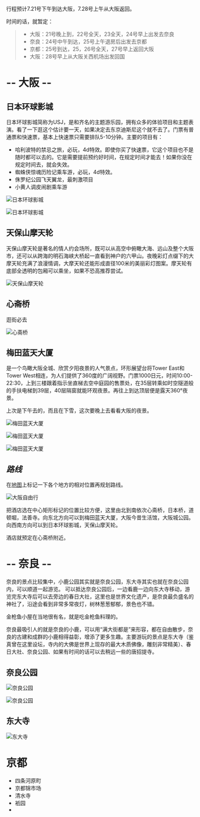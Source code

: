 行程预计7.21号下午到达大阪，7.28号上午从大阪返回。

时间的话，就暂定：
> * 大阪：21号晚上到，22号全天，23全天，24号早上出发去奈良
> * 奈良：24号中午到达，25号上午退房后出发去京都
> * 京都：25号到达，25，26号全天，27号早上返回大阪
> * 大阪：28号早上从大阪关西机场出发回国

# -- 大阪 --
## 日本环球影城
日本环球影城简称为USJ，是和齐名的主题游乐园，拥有众多的体验项目和主题表演。看了一下逛这个估计要一天，如果决定去东京迪斯尼这个就不去了。门票有普通票和快速票，基本上快速票只需要排队5-10分钟。主要的项目有：
* 哈利波特的禁忌之旅，必玩，4d特效。即使你买了快速票，它这个项目也不是随时都可以去的。它是需要提前预约好时间，在规定时间才能去！如果你没在规定时间去，就会失效。
* 蜘蛛侠惊魂历险记乘车游，必玩，4d特效。
* 侏罗纪公园飞天翼龙，最刺激项目
* 小黄人调皮闹剧乘车游

![日本环球影城](https://raw.githubusercontent.com/yuqisun/notes/master/travel/images/20180120/8.jpeg)

![日本环球影城](https://raw.githubusercontent.com/yuqisun/notes/master/travel/images/20180120/9.jpeg)

## 天保山摩天轮
天保山摩天轮是著名的情人约会场所，既可以从高空中俯瞰大海、远山及整个大阪市，还可以从跨海的明石海峡大桥起一直看到神户的六甲山。夜晚彩灯点缀下的大摩天轮充满了浪漫情调，大摩天轮还能形成直径100米的美丽彩灯图案。摩天轮有底部全透明的包厢可以乘坐，如果不恐高推荐尝试。

![天保山摩天轮](https://raw.githubusercontent.com/yuqisun/notes/master/travel/images/20180120/14.jpeg)

## 心斋桥
逛街必去

![心斋桥](https://raw.githubusercontent.com/yuqisun/notes/master/travel/images/20180120/6.jpeg)

## 梅田蓝天大厦
是一个鸟瞰大阪全城、欣赏夕阳夜景的人气景点，环形展望台将Tower East和Tower West相连，为人们提供了360度的广阔视野。门票1000日元，时间10:00-22:30，上到三楼跟着指示坐直梯去空中庭园的售票处，在35层转乘如时空隧道般的手扶电梯到39层，40层隔窗就能环观夜景。再往上到达顶层便是露天360°夜景。

上次是下午去的，而且在下雪，这次要晚上去看看大阪的夜景。

![梅田蓝天大厦](https://raw.githubusercontent.com/yuqisun/notes/master/travel/images/20180120/10.jpeg)

![梅田蓝天大厦](https://raw.githubusercontent.com/yuqisun/notes/master/travel/images/20180120/11.jpeg)

![梅田蓝天大厦](https://raw.githubusercontent.com/yuqisun/notes/master/travel/images/20180120/12.jpeg)

## *路线*
在[地图](https://drive.google.com/open?id=17ex1XdYRmYgZutplndWgJ9WbYWJkXQDx&usp=sharing)上标记一下各个地方的相对位置再规划路线。

![大阪自由行](https://raw.githubusercontent.com/yuqisun/notes/master/travel/images/20180120/15.png)

把酒店选在中心矩形标记的位置比较方便，这里由北到南依次心斋桥，日本桥，道顿堀，法善寺。向东北方向可以到梅田蓝天大厦，大阪今昔生活馆，大阪城公园。向西南方向可以到日本环球影城，天保山摩天轮。

酒店就预定在心斋桥附近。

# -- 奈良 --
奈良的景点比较集中，小鹿公园其实就是奈良公园，东大寺其实也就在奈良公园内，可以顺道一起游览。
可以抵达奈良公园后，一边看鹿一边向东大寺移动，游览完东大寺后可以去旁边的春日大社，这里也是世界文化遗产，是奈良最负盛名的神社了，沿途会看到非常多常夜灯，树林葱葱郁郁，景色也不错。

金枪鱼小屋在当地很有名，就是吃金枪鱼料理的。

奈良最吸引人的就是奈良的小鹿，可以用“满大街都是”来形容，都在自由散步，奈良的古建和成群的小鹿相得益彰，增添了更多生趣。主要游玩的景点是东大寺（鉴真曾在这里设坛，寺内的大佛是世界上现存的最大木质佛像，雕刻非常精美）、春日大社、奈良公园、如果有时间的话可以去稍远一些的唐招提寺。

## 奈良公园

![奈良公园](https://raw.githubusercontent.com/yuqisun/notes/master/travel/images/20180721/1.jpg)

![奈良公园](https://raw.githubusercontent.com/yuqisun/notes/master/travel/images/20180721/2.jpg)


## 东大寺

![东大寺](https://raw.githubusercontent.com/yuqisun/notes/master/travel/images/20180721/3.jpg)


# 京都
* 四条河原町
* 京都锦市场
* 清水寺
* 衹园
* 